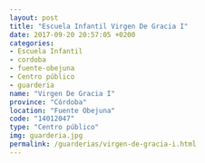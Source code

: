 ```yaml
---
layout: post
title: "Escuela Infantil Virgen De Gracia I"
date: 2017-09-20 20:57:05 +0200
categories:
- Escuela Infantil
- cordoba
- fuente-obejuna
- Centro público
- guarderia
name: "Virgen De Gracia I"
province: "Córdoba"
location: "Fuente Obejuna"
code: "14012047"
type: "Centro público"
img: guarderia.jpg
permalink: /guarderias/virgen-de-gracia-i.html
---
```

